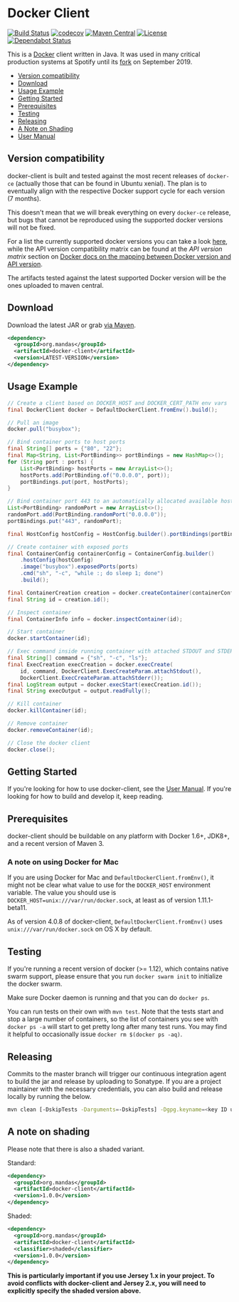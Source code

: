 # Docker Client

[![Build Status](https://travis-ci.org/dmandalidis/docker-client.svg?branch=master)](https://travis-ci.org/dmandalidis/docker-client)
[![codecov](https://codecov.io/github/dmandalidis/docker-client/coverage.svg?branch=master)](https://codecov.io/github/dmandalidis/docker-client?branch=master)
[![Maven Central](https://img.shields.io/maven-central/v/org.mandas/docker-client.svg)](https://search.maven.org/#search%7Cga%7C1%7Cg%3A%22org.mandas%22%20docker-client)
[![License](https://img.shields.io/github/license/dmandalidis/docker-client.svg)](LICENSE)
[![Dependabot Status](https://api.dependabot.com/badges/status?host=github&repo=dmandalidis/docker-client)](https://dependabot.com)

This is a [Docker](https://github.com/docker/docker) client written in Java.
It was used in many critical production systems at Spotify until its 
[fork](https://github.com/dmandalidis/docker-client/blob/master/FORK.md) on September 2019.

* [Version compatibility](#version-compatibility)
* [Download](#download)
* [Usage Example](#usage-example)
* [Getting Started](#getting-started)
* [Prerequisites](#prerequisites)
* [Testing](#testing)
* [Releasing](#releasing)
* [A Note on Shading](#a-note-on-shading)
* [User Manual](https://github.com/dmandalidis/docker-client/blob/master/docs/user_manual.md)

## Version compatibility
docker-client is built and tested against the most recent releases of `docker-ce` (actually 
those that can be found in Ubuntu xenial). The plan is to eventually align with the 
respective Docker support cycle for each version (7 months).

This doesn't mean that we will break everything on every `docker-ce` release, but bugs 
that cannot be reproduced using the supported docker versions will not be fixed. 

For a list the currently supported docker versions you can take a look [here][1], while the API
version compatibility matrix can be found at the *API version matrix* section on 
[Docker docs on the mapping between Docker version and API version][3].

The artifacts tested against the latest supported Docker version will be the ones
uploaded to maven central.

## Download

Download the latest JAR or grab [via Maven][maven-search].

```xml
<dependency>
  <groupId>org.mandas</groupId>
  <artifactId>docker-client</artifactId>
  <version>LATEST-VERSION</version>
</dependency>
```


## Usage Example

```java
// Create a client based on DOCKER_HOST and DOCKER_CERT_PATH env vars
final DockerClient docker = DefaultDockerClient.fromEnv().build();

// Pull an image
docker.pull("busybox");

// Bind container ports to host ports
final String[] ports = {"80", "22"};
final Map<String, List<PortBinding>> portBindings = new HashMap<>();
for (String port : ports) {
    List<PortBinding> hostPorts = new ArrayList<>();
    hostPorts.add(PortBinding.of("0.0.0.0", port));
    portBindings.put(port, hostPorts);
}

// Bind container port 443 to an automatically allocated available host port.
List<PortBinding> randomPort = new ArrayList<>();
randomPort.add(PortBinding.randomPort("0.0.0.0"));
portBindings.put("443", randomPort);

final HostConfig hostConfig = HostConfig.builder().portBindings(portBindings).build();

// Create container with exposed ports
final ContainerConfig containerConfig = ContainerConfig.builder()
    .hostConfig(hostConfig)
    .image("busybox").exposedPorts(ports)
    .cmd("sh", "-c", "while :; do sleep 1; done")
    .build();

final ContainerCreation creation = docker.createContainer(containerConfig);
final String id = creation.id();

// Inspect container
final ContainerInfo info = docker.inspectContainer(id);

// Start container
docker.startContainer(id);

// Exec command inside running container with attached STDOUT and STDERR
final String[] command = {"sh", "-c", "ls"};
final ExecCreation execCreation = docker.execCreate(
    id, command, DockerClient.ExecCreateParam.attachStdout(),
    DockerClient.ExecCreateParam.attachStderr());
final LogStream output = docker.execStart(execCreation.id());
final String execOutput = output.readFully();

// Kill container
docker.killContainer(id);

// Remove container
docker.removeContainer(id);

// Close the docker client
docker.close();
```

## Getting Started

If you're looking for how to use docker-client, see the [User Manual][2].
If you're looking for how to build and develop it, keep reading.

## Prerequisites

docker-client should be buildable on any platform with Docker 1.6+, JDK8+, and a recent version of
Maven 3.

### A note on using Docker for Mac

If you are using Docker for Mac and `DefaultDockerClient.fromEnv()`, it might not be clear
what value to use for the `DOCKER_HOST` environment variable. The value you should use is
`DOCKER_HOST=unix:///var/run/docker.sock`, at least as of version 1.11.1-beta11.

As of version 4.0.8 of docker-client, `DefaultDockerClient.fromEnv()` uses
`unix:///var/run/docker.sock` on OS X by default.

## Testing

If you're running a recent version of docker (>= 1.12), which contains native swarm support, please
ensure that you run `docker swarm init` to initialize the docker swarm.

Make sure Docker daemon is running and that you can do `docker ps`.

You can run tests on their own with `mvn test`. Note that the tests start and stop a large number of
containers, so the list of containers you see with `docker ps -a` will start to get pretty long
after many test runs. You may find it helpful to occasionally issue `docker rm $(docker ps -aq)`.

## Releasing

Commits to the master branch will trigger our continuous integration agent to build the jar and
release by uploading to Sonatype. If you are a project maintainer with the necessary credentials,
you can also build and release locally by running the below.

```sh
mvn clean [-DskipTests -Darguments=-DskipTests] -Dgpg.keyname=<key ID used for signing artifacts> release:prepare release:perform
```

## A note on shading

Please note that there is also a shaded variant.

Standard:

```xml
<dependency>
  <groupId>org.mandas</groupId>
  <artifactId>docker-client</artifactId>
  <version>1.0.0</version>
</dependency>
```

Shaded:

```xml
<dependency>
  <groupId>org.mandas</groupId>
  <artifactId>docker-client</artifactId>
  <classifier>shaded</classifier>
  <version>1.0.0</version>
</dependency>
```

**This is particularly important if you use Jersey 1.x in your project. To avoid conflicts with
docker-client and Jersey 2.x, you will need to explicitly specify the shaded version above.**


  [1]: https://travis-ci.org/dmandalidis/docker-client
  [2]: docs/user_manual.md
  [3]: https://docs.docker.com/develop/sdk/


[maven-search]: https://search.maven.org/#search%7Cga%7C1%7Cg%3A%22org.mandas%22%20docker-client
